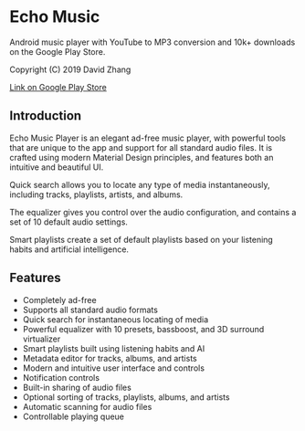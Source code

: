 # Echo Music
Android music player with YouTube to MP3 conversion and 10k+ downloads on the Google Play Store.

Copyright (C) 2019 David Zhang

[Link on Google Play Store](https://play.google.com/store/apps/details?id=com.lunchareas.echomp)

## Introduction
Echo Music Player is an elegant ad-free music player, with powerful tools that are unique to the app and support for all standard audio files. It is crafted using modern Material Design principles, and features both an intuitive and beautiful UI. 

Quick search allows you to locate any type of media instantaneously, including tracks, playlists, artists, and albums.

The equalizer gives you control over the audio configuration, and contains a set of 10 default audio settings. 

Smart playlists create a set of default playlists based on your listening habits and artificial intelligence. 

## Features
+ Completely ad-free
+ Supports all standard audio formats
+ Quick search for instantaneous locating of media
+ Powerful equalizer with 10 presets, bassboost, and 3D surround virtualizer 
+ Smart playlists built using listening habits and AI
+ Metadata editor for tracks, albums, and artists
+ Modern and intuitive user interface and controls
+ Notification controls 
+ Built-in sharing of audio files
+ Optional sorting of tracks, playlists, albums, and artists
+ Automatic scanning for audio files
+ Controllable playing queue


